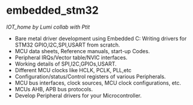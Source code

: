 # embedded_stm32
*IOT_home by Lumi collab with Ptit*
- Bare metal driver development using Embedded C: Writing drivers for STM32 GPIO,I2C,SPI,USART from scratch.
- MCU data sheets, Reference manuals, start-up Codes.
- Peripheral IRQs/Vector table/NVIC interfaces.
- Working details of SPI,I2C,GPIOs,USART.
- Different MCU clocks like HCLK, PCLK, PLL,etc
- Configuration/status/Control registers of various Peripherals.
- MCU bus interfaces, clock sources, MCU clock configurations, etc.
- MCUs AHB, APB bus protocols.
- Develop Peripheral drivers for your Microcontroller.
